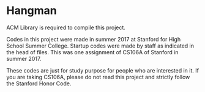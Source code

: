 # Hangman

ACM Library is required to compile this project.

Codes in this project were made in summer 2017 at Stanford for High School Summer College. Startup codes were made by staff as indicated in the head of files. This was one assignment of CS106A of Stanford in summer 2017.

These codes are just for study purpose for people who are interested in it. If you are taking CS106A, please do not read this project and strictly follow the Stanford Honor Code. 
